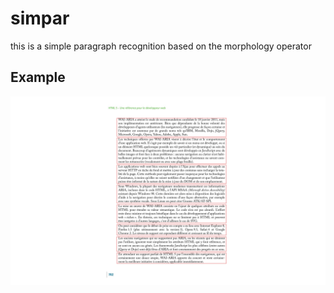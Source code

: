 # simpar
this is a simple paragraph recognition based on the morphology operator



## Example

![Exemple images](./image4_paragrap_recognitive.jpg)
